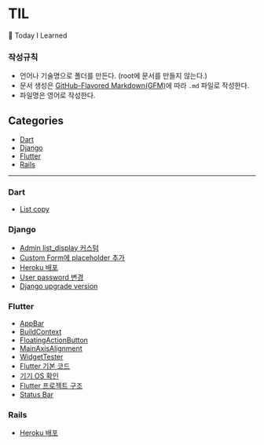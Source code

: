 # TIL
:memo: Today I Learned

### 작성규칙
- 언어나 기술명으로 폴더를 만든다. (root에 문서를 만들지 않는다.)
- 문서 생성은 [GitHub-Flavored Markdown(GFM)](https://guides.github.com/features/mastering-markdown/)에 따라 `.md` 파일로 작성한다.
- 파일명은 영어로 작성한다.

## Categories
- [Dart](https://github.com/JuYeong0413/TIL#dart)
- [Django](https://github.com/JuYeong0413/TIL#django)
- [Flutter](https://github.com/JuYeong0413/TIL#flutter)
- [Rails](https://github.com/JuYeong0413/TIL#rails)

---
### Dart
- [List copy](https://github.com/JuYeong0413/TIL/blob/master/Dart/list-copy.md)

### Django
- [Admin list_display 커스텀](https://github.com/JuYeong0413/TIL/blob/master/Django/admin-custom-list.md)
- [Custom Form에 placeholder 추가](https://github.com/JuYeong0413/TIL/blob/master/Django/custom-forms.md)
- [Heroku 배포](https://github.com/JuYeong0413/TIL/blob/master/Django/heroku-deploy.md)
- [User password 변경](https://github.com/JuYeong0413/TIL/blob/master/Django/user-password.md)
- [Django upgrade version](https://github.com/JuYeong0413/TIL/blob/master/Django/version-upgrade.md)

### Flutter
- [AppBar](https://github.com/JuYeong0413/TIL/blob/master/Flutter/AppBar.md)
- [BuildContext](https://github.com/JuYeong0413/TIL/blob/master/Flutter/BuildContext.md)
- [FloatingActionButton](https://github.com/JuYeong0413/TIL/blob/master/Flutter/FloatingActionButton.md)
- [MainAxisAlignment](https://github.com/JuYeong0413/TIL/blob/master/Flutter/MainAxisAlignment.md)
- [WidgetTester](https://github.com/JuYeong0413/TIL/blob/master/Flutter/WidgetTester.md)
- [Flutter 기본 코드](https://github.com/JuYeong0413/TIL/blob/master/Flutter/basic-codes.md)
- [기기 OS 확인](https://github.com/JuYeong0413/TIL/blob/master/Flutter/device-os.md)
- [Flutter 프로젝트 구조](https://github.com/JuYeong0413/TIL/blob/master/Flutter/project-configuration.md)
- [Status Bar](https://github.com/JuYeong0413/TIL/blob/master/Flutter/status-bar.md)

### Rails
- [Heroku 배포](https://github.com/JuYeong0413/TIL/blob/master/Rails/heroku-deploy.md)
